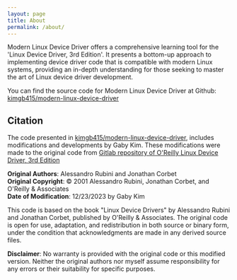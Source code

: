 ```yaml
---
layout: page
title: About
permalink: /about/
---
```

Modern Linux Device Driver offers a comprehensive learning tool for the 'Linux Device Driver, 3rd Edition'. It presents a bottom-up approach to implementing device driver code that is compatible with modern Linux systems, providing an in-depth understanding for those seeking to master the art of Linux device driver development.

You can find the source code for Modern Linux Device Driver at Github: [kimgb415/modern-linux-device-driver][ldd-repo] 


## Citation

The code presented in [kimgb415/modern-linux-device-driver][ldd-repo], includes modifications and developments by Gaby Kim. These modifications were made to the original code from [Gitlab repository of O'Reilly Linux Device Driver, 3rd Edition][oreilly-repo]

**Original Authors**: Alessandro Rubini and Jonathan Corbet  
**Original Copyright**: © 2001 Alessandro Rubini, Jonathan Corbet, and O'Reilly & Associates  
**Date of Modification**: 12/23/2023 by Gaby Kim

This code is based on the book "Linux Device Drivers" by Alessandro Rubini and Jonathan Corbet, published by O'Reilly & Associates. The original code is open for use, adaptation, and redistribution in both source or binary form, under the condition that acknowledgments are made in any derived source files.

**Disclaimer**: No warranty is provided with the original code or this modified version. Neither the original authors nor myself assume responsibility for any errors or their suitability for specific purposes.


[ldd-repo]: https://github.com/kimgb415/modern-linux-device-driver
[oreilly-repo]: https://resources.oreilly.com/examples/9780596005900